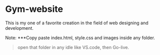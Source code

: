 # Gym-website
This is my one of a favorite creation in the field of web designing and development. 

Note:
***Copy paste index.html, style.css and images inside any folder. 
> open that folder in any idle like VS.code, then Go-live.
